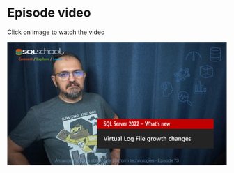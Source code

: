 # Episode video

Click on image to watch the video

[![Watch the video](./ytimage.png)](https://youtu.be/bQhehdItO7A)
